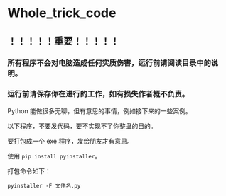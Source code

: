 # Whole_trick_code
## ！！！！！重要！！！！！
### 所有程序不会对电脑造成任何实质伤害，运行前请阅读目录中的说明。
### 运行前请保存你在进行的工作，如有损失作者概不负责。
Python 能做很多无聊，但有意思的事情，例如接下来的一些案例。

以下程序，不要发代码，要不实现不了你整蛊的目的。



要打包成一个 exe 程序，发给朋友才有意思。

使用 `pip install pyinstaller`。

打包命令如下：

`pyinstaller -F 文件名.py`